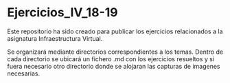 # Ejercicios_IV_18-19

Este repositorio ha sido creado para publicar los ejercicios relacionados a la asignatura Infraestructura Virtual.

Se organizará mediante directorios correspondientes a los temas. Dentro de cada directorio se ubicará un fichero .md con los ejercicios
resueltos y si fuera necesario otro directorio donde se alojaran las capturas de imagenes necesarias.
